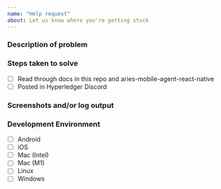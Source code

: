 ```yaml
---
name: "Help request"
about: Let us know where you're getting stuck
---
```

<!-- We're happy to see you're trying out BC Wallet and Bifold! Please fill in as much of the template below as you can and we'll try to help you out. -->

### Description of problem

### Steps taken to solve
- [ ] Read through docs in this repo and aries-mobile-agent-react-native
- [ ] Posted in Hyperledger Discord

### Screenshots and/or log output

### Development Environment
- [ ] Android
- [ ] iOS
- [ ] Mac (Intel)
- [ ] Mac (M1)
- [ ] Linux
- [ ] Windows
